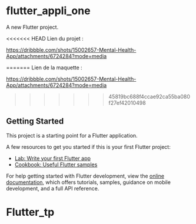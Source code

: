 # flutter_appli_one

A new Flutter project.

<<<<<<< HEAD
Lien du projet :

https://dribbble.com/shots/15002657-Mental-Health-App/attachments/6724284?mode=media


=======
Lien de la maquette :

https://dribbble.com/shots/15002657-Mental-Health-App/attachments/6724284?mode=media

>>>>>>> 45819bc688f4ccae92ca55ba080f27ef42010498
## Getting Started

This project is a starting point for a Flutter application.

A few resources to get you started if this is your first Flutter project:

- [Lab: Write your first Flutter app](https://docs.flutter.dev/get-started/codelab)
- [Cookbook: Useful Flutter samples](https://docs.flutter.dev/cookbook)

For help getting started with Flutter development, view the
[online documentation](https://docs.flutter.dev/), which offers tutorials,
samples, guidance on mobile development, and a full API reference.
# Flutter_tp
